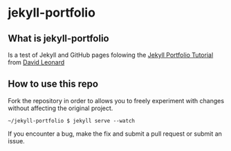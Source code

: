 # jekyll-portfolio
## What is jekyll-portfolio

Is a test of Jekyll and GitHub pages folowing the [Jekyll Portfolio Tutorial](https://drksephy.github.io/2014/04/09/jekyll/) from [David Leonard](https://github.com/DrkSephy)

## How to use this repo

Fork the repository in order to allows you to freely experiment with changes without affecting the original project.

```
~/jekyll-portfolio $ jekyll serve --watch
```

If you encounter a bug, make the fix and submit a pull request or submit an issue.
